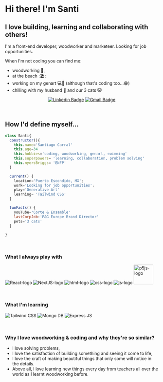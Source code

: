 # Hi there! I'm Santi 
## I love building, learning and collaborating with others!

<p>
I'm a front-end developer, woodworker and marketeer. Looking for job opportunities.
</p>

When I'm not coding you can find me:
- woodworking :construction_worker:, 
- at the beach :🏖: 
- working on my genart 💻:art: (although that's coding too...:grin:)
- chilling with my husband :two_men_holding_hands: and our 3 cats :smiley_cat:


<div align="center">

  [![Linkedin Badge](https://img.shields.io/badge/-SantiCarral-blue?style=flat-square&logo=Linkedin&logoColor=white&link=https://www.linkedin.com/in/santiago-carral-a2643424/)](https://www.linkedin.com/in/santiago-carral-a2643424/)
  [![Gmail Badge](https://img.shields.io/badge/-scarral88@gmail.com-c14438?style=flat-square&logo=Gmail&logoColor=white&link=mailto:scarral88@gmail.com)](scarral88@gmail.com)
</div>
<br>

## How I'd define myself...

 ```js
 class Santi{
   constructor(){
     this.name='Santiago Carral'
     this.age=34
     this.hobbies='coding, woodworking, genart, swimming'
     this.superpowers= 'learning, collaboration, problem solving'
     this.myersBriggs= 'ENFP'
   }

   current() {
     location='Puerto Escondido, MX';
     work='Looking for job opportunities';
     play='Generative Art'
     learning= 'Tailwind CSS'
   }

   funFacts() {
     youTube='Corte & Ensamble'
     lastCorpJob:'P&G Europe Brand Director'
     pets='3 cats'
   }
     
 }
 ```
 
<br>

### What I always play with
<p> 
  <img src="https://www.vectorlogo.zone/logos/reactjs/reactjs-icon.svg" alt="React-logo">
  <img src="https://seeklogo.com/images/N/next-js-logo-8FCFF51DD2-seeklogo.com.png" alt="NextJS-logo">
  <img src="https://www.vectorlogo.zone/logos/w3_html5/w3_html5-icon.svg" alt="html-logo">
  <img src="https://www.vectorlogo.zone/logos/w3_css/w3_css-icon.svg" alt="css-logo">
  <img src="https://www.vectorlogo.zone/logos/javascript/javascript-icon.svg" alt="js-logo">
  <img src="https://hello.p5js.org/assets/p5-sq-reverse.svg" alt="p5js-logo" height="64">
</p>

<br>

### What I'm learning
<p>
  <img src="https://www.vectorlogo.zone/logos/tailwindcss/tailwindcss-icon.svg" alt="Tailwind CSS">
  <img src="https://www.vectorlogo.zone/logos/mongodb/mongodb-ar21.svg" alt="Mongo DB">
  <img src="https://www.vectorlogo.zone/logos/expressjs/expressjs-icon.svg" alt="Express JS">
</p>
<br>


### Why I love woodworking & coding and why they're so similar?
- I love solving problems, 
- I love the satisfaction of building something and seeing it come to life, 
- I love the craft of making beautiful things that only some will notice in the details. 
- Above all, I love learning new things every day from teachers all over the world as I learnt woodworking before.

